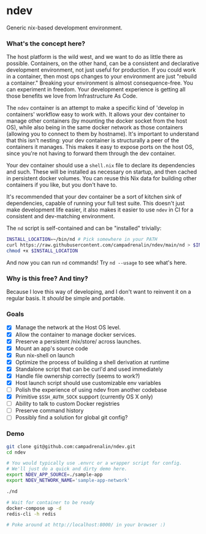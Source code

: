 ndev
====

Generic nix-based development environment.

### What's the concept here?

The host platform is the wild west, and we want to do as little there as
possible. Containers, on the other hand, can be a consistent and declarative
development environment, not just useful for production. If you could work in a
container, then most ops changes to your environment are just "rebuild a
container." Breaking your environment is almost consequence-free. You can
experiment in freedom. Your development experience is getting all those
benefits we love from Infrastructure As Code.

The `ndev` container is an attempt to make a specific kind of 'develop in
containers' workflow easy to work with. It allows your dev container to manage
other containers (by mounting the docker socket from the host OS), while also
being in the same docker network as those containers (allowing you to connect
to them by hostname). It's important to understand that this isn't nesting:
your dev container is structurally a peer of the containers it manages. This
makes it easy to expose ports on the host OS, since you're not having to
forward them through the dev container.

Your dev container should use a `shell.nix` file to declare its dependencies
and such. These will be installed as necessary on startup, and then cached in
persistent docker volumes. You can reuse this Nix data for building other
containers if you like, but you don't have to.

It's recommended that your dev container be a sort of kitchen sink of
dependencies, capable of running your full test suite. This doesn't just make
development life easier, it also makes it easier to use `ndev` in CI for a
consistent and dev-matching environment.

The `nd` script is self-contained and can be "installed" trivially:

```bash
INSTALL_LOCATION=~/bin/nd # Pick somewhere in your PATH
curl https://raw.githubusercontent.com/campadrenalin/ndev/main/nd > $INSTALL_LOCATION
chmod +x $INSTALL_LOCATION
```

And now you can run `nd` commands! Try `nd --usage` to see what's here.

### Why is this free? And tiny?

Because I love this way of developing, and I don't want to reinvent it on a
regular basis. It *should* be simple and portable.

### Goals

 - [x] Manage the network at the Host OS level.
 - [x] Allow the container to manage docker services.
 - [x] Preserve a persistent /nix/store/ across launches.
 - [x] Mount an app's source code
 - [x] Run nix-shell on launch
 - [x] Optimize the process of building a shell derivation at runtime
 - [x] Standalone script that can be curl'd and used immediately
 - [x] Handle file ownership correctly (seems to work?)
 - [x] Host launch script should use customizable env variables
 - [ ] Polish the experience of using ndev from another codebase
  - [x] Primitive `$SSH_AUTH_SOCK` support (currently OS X only)
  - [ ] Ability to talk to custom Docker registries
  - [ ] Preserve command history
  - [ ] Possibly find a solution for global git config?

### Demo

```bash
git clone git@github.com:campadrenalin/ndev.git
cd ndev

# You would typically use .envrc or a wrapper script for config.
# We'll just do a quick and dirty demo here.
export NDEV_APP_SOURCE=./sample-app
export NDEV_NETWORK_NAME='sample-app-network'

./nd

# Wait for container to be ready
docker-compose up -d
redis-cli -h redis

# Poke around at http://localhost:8000/ in your browser :)
```
